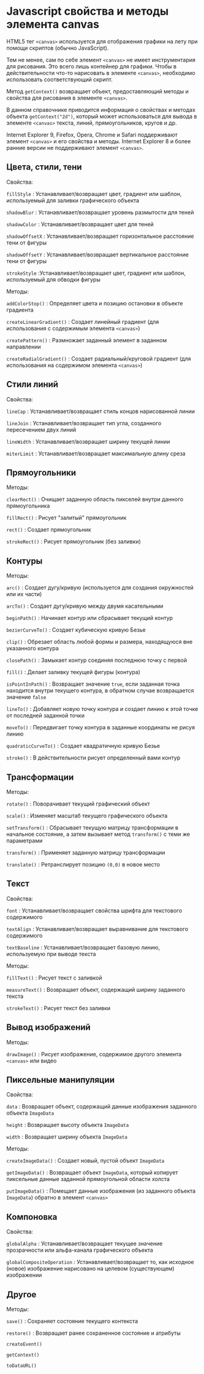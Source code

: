 # Javascript свойства и методы элемента canvas

HTML5 тег `<canvas>` используется для отображения графики на лету при помощи скриптов (обычно JavaScript).

Тем не менее, сам по себе элемент `<canvas>` не имеет инструментария для рисования. Это всего лишь контейнер для графики. Чтобы в действительности что-то нарисовать в элементе `<canvas>`, необходимо использовать соответствующий скрипт.

Метод `getContext()` возвращает объект, предоставляющий методы и свойства для рисования в элементе `<canvas>`.

В данном справочнике приводится информация о свойствах и методах объекта `getContext("2d")`, который может использоваться для вывода в элементе `<canvas>` текста, линий, прямоугольников, кругов и др.

Internet Explorer 9, Firefox, Opera, Chrome и Safari поддерживают элемент `<canvas>` и его свойства и методы. Internet Explorer 8 и более ранние версии не поддерживают элемент `<canvas>`.

## Цвета, стили, тени

Свойства:

`fillStyle`
: Устанавливает/возвращает цвет, градиент или шаблон, используемый для заливки графического объекта

`shadowBlur`
: Устанавливает/возвращает уровень размытости для теней

`shadowColor`
: Устанавливает/возвращает цвет для теней

`shadowOffsetX`
: Устанавливает/возвращает горизонтальное расстояние тени от фигуры

`shadowOffsetY`
: Устанавливает/возвращает вертикальное расстояние тени от фигуры

`strokeStyle`
:Устанавливает/возвращает цвет, градиент или шаблон, используемый для обводки фигуры

Методы:

`addColorStop()`
: Определяет цвета и позицию остановки в объекте градиента

`createLinearGradient()`
: Создает линейный градиент (для использования с содержимым элемента `<canvas>`)

`createPattern()`
: Размножает заданный элемент в заданном направлении

`createRadialGradient()`
: Создает радиальный/круговой градиент (для использования на содержимом элемента `<canvas>`)

## Стили линий

Свойства:

`lineCap`
: Устанавливает/возвращает стиль концов нарисованной линии

`lineJoin`
: Устанавливает/возвращает тип угла, созданного пересечением двух линий

`lineWidth`
: Устанавливает/возвращает ширину текущей линии

`miterLimit`
: Устанавливает/возвращает максимальную длину среза

## Прямоугольники

Методы:

`clearRect()`
: Очищает заданную область пикселей внутри данного прямоугольника

`fillRect()`
: Рисует "залитый" прямоугольник

`rect()`
: Создает прямоугольник

`strokeRect()`
: Рисует прямоугольник (без заливки)

## Контуры

Методы:

`arc()`
: Создает дугу/кривую (используется для создания окружностей или их части)

`arcTo()`
: Создает дугу/кривую между двумя касательными

`beginPath()`
: Начинает контур или сбрасывает текущий контур

`bezierCurveTo()`
: Создает кубическую кривую Безье

`clip()`
: Обрезает область любой формы и размера, находящуюся вне указанного контура

`closePath()`
: Замыкает контур соединяя последнюю точку с первой

`fill()`
: Делает заливку текущей фигуры (контура)

`isPointInPath()`
: Возвращает значение `true`, если заданная точка находится внутри текущего контура, в обратном случае возвращается значение `false`

`lineTo()`
: Добавляет новую точку контура и создает линию к этой точке от последней заданной точки

`moveTo()`
: Передвигает точку контура в заданные координаты не рисуя линию

`quadraticCurveTo()`
: Создает квадратичную кривую Безье

`stroke()`
: В действительности рисует определенный вами контур

## Трансформации

Методы:

`rotate()`
: Поворачивает текущий графический объект

`scale()`
: Изменяет масштаб текущего графического объекта

`setTransform()`
: Сбрасывает текущую матрицу трансформации в начальное состояние, а затем вызывает метод `transform()` с теми же параметрами

`transform()`
: Применяет заданную матрицу трансформации

`translate()`
: Ретранслирует позицию `(0,0)` в новое место

## Текст

Свойства:

`font`
: Устанавливает/возвращает свойства шрифта для текстового содержимого

`textAlign`
: Устанавливает/возвращает выравнивание для текстового содержимого

`textBaseline`
: Устанавливает/возвращает базовую линию, используемую при выводе текста

Методы:

`fillText()`
: Рисует текст с заливкой

`measureText()`
: Возвращает объект, содержащий ширину заданного текста

`strokeText()`
: Рисует текст без заливки

## Вывод изображений

Методы:

`drawImage()`
: Рисует изображение, содержимое другого элемента `<canvas>` или видео

## Пиксельные манипуляции

Свойства:

`data`
: Возвращает объект, содержащий данные изображения заданного объекта `ImageData`

`height`
: Возвращает высоту объекта `ImageData`

`width`
: Возвращает ширину объекта `ImageData`

Методы:

`createImageData()`
: Создает новый, пустой объект `ImageData`

`getImageData()`
: Возвращает объект `ImageData`, который копирует пиксельные данные заданной прямоугольной области холста

`putImageData()`
: Помещает данные изображения (из заданного объекта `ImageData`) обратно в элемент `<canvas>`

## Компоновка

Свойства:

`globalAlpha`
: Устанавливает/возвращает текущее значение прозрачности или альфа-канала графического объекта

`globalCompositeOperation`
: Устанавливает/возвращает то, как исходное (новое) изображение нарисовано на целевом (существующем) изображении

## Другое

Методы:

`save()`
: Сохраняет состояние текущего контекста

`restore()`
: Возвращает ранее сохраненное состояние и атрибуты

`createEvent()`

`getContext()`

`toDataURL()`
